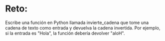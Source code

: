 # Reto:

Escribe una función en Python llamada invierte_cadena que tome una cadena de texto como entrada y devuelva la cadena invertida. Por ejemplo, si la entrada es "Hola", la función debería devolver "aloH".
